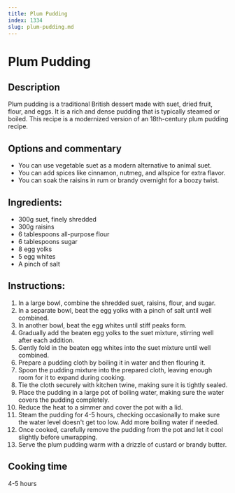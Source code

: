 ```yaml
---
title: Plum Pudding
index: 1334
slug: plum-pudding.md
---
```


# Plum Pudding

## Description
Plum pudding is a traditional British dessert made with suet, dried fruit, flour, and eggs. It is a rich and dense pudding that is typically steamed or boiled. This recipe is a modernized version of an 18th-century plum pudding recipe.

## Options and commentary
- You can use vegetable suet as a modern alternative to animal suet.
- You can add spices like cinnamon, nutmeg, and allspice for extra flavor.
- You can soak the raisins in rum or brandy overnight for a boozy twist.

## Ingredients:
- 300g suet, finely shredded
- 300g raisins
- 6 tablespoons all-purpose flour
- 6 tablespoons sugar
- 8 egg yolks
- 5 egg whites
- A pinch of salt

## Instructions:
1. In a large bowl, combine the shredded suet, raisins, flour, and sugar.
2. In a separate bowl, beat the egg yolks with a pinch of salt until well combined.
3. In another bowl, beat the egg whites until stiff peaks form.
4. Gradually add the beaten egg yolks to the suet mixture, stirring well after each addition.
5. Gently fold in the beaten egg whites into the suet mixture until well combined.
6. Prepare a pudding cloth by boiling it in water and then flouring it.
7. Spoon the pudding mixture into the prepared cloth, leaving enough room for it to expand during cooking.
8. Tie the cloth securely with kitchen twine, making sure it is tightly sealed.
9. Place the pudding in a large pot of boiling water, making sure the water covers the pudding completely.
10. Reduce the heat to a simmer and cover the pot with a lid.
11. Steam the pudding for 4-5 hours, checking occasionally to make sure the water level doesn't get too low. Add more boiling water if needed.
12. Once cooked, carefully remove the pudding from the pot and let it cool slightly before unwrapping.
13. Serve the plum pudding warm with a drizzle of custard or brandy butter.

## Cooking time
4-5 hours